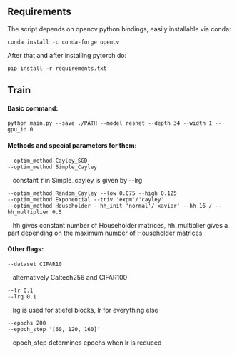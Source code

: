## Requirements

The script depends on opencv python bindings, easily installable via conda:

```
conda install -c conda-forge opencv 
```

After that and after installing pytorch do:

```
pip install -r requirements.txt
```

## Train

#### Basic command:

```
python main.py --save ./PATH --model resnet --depth 34 --width 1 --gpu_id 0
```

#### Methods and special parameters for them:

```
--optim_method Cayley_SGD
--optim_method Simple_Cayley 
```
   constant $\tau$ in Simple_cayley is given by --lrg

```
--optim_method Random_Cayley --low 0.075 --high 0.125
--optim_method Exponential --triv 'expm'/'cayley'
--optim_method Householder --hh_init 'normal'/'xavier' --hh 16 / --hh_multiplier 0.5
```
   hh gives constant number of Householder matrices, hh_multiplier gives a part depending on the maximum number of Householder matrices
    

#### Other flags:
```
--dataset CIFAR10 
```
   alternatively Caltech256 and CIFAR100 
```
--lr 0.1
--lrg 0.1
```
   lrg is used for stiefel blocks, lr for everything else
```
--epochs 200
--epoch_step '[60, 120, 160]'
```
   epoch_step determines epochs when lr is reduced
